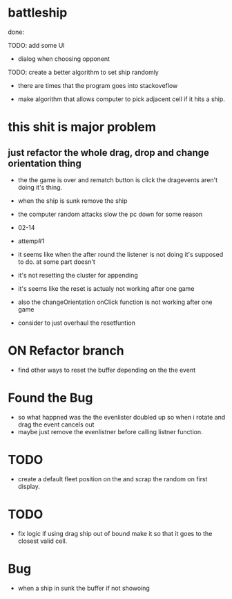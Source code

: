 # battleship

done:

<!-- TODO: board.setShip(): when a shipObj is set take each coordinate cell and it's adjacentList and change cell.isBuffer property to TRUE. -->

<!-- TODO: board.setShip(): check if the coordinates being pass in in already in the board.occupied list -->

<!-- TODO: board.initFleet({size index}): create an array of Ships -->

<!-- create a util.obj that will be pass in as params in board.initFleet({size, index}) -->

<!-- TODO: create a PLAYER class -->

<!-- TODO: fix on fn.js: generateRandomCluster() is able to generate random coordinate cluster but I forget about the random orientation implementation -->

<!-- TODO: when a ship is hit reveal some of the buffer -->

<!-- - create shipObjects -->
<!-- - create gridUI -->

<!-- TODO: create a function that take {index, size} as params and returns corresponding ship instances from Gameboard.shipList -->

<!-- TODO: when the game is over show a modal asking if user wants to play again -->

<!-- TODO: setShipElements on load -->

<!-- - when a ship is first dragg. get the ship.cluster and reset it so I can append into the corresponding grid
- Able to drag a ship and update the api and dom simultaneously but it only works for ship with size 1.
- I need to make the feature work for other sized ship. (diversity baby)
- find a way to know If the cell is being used by other ship as buffer before resetting it.

 - explore the dragenter option. when a ship enter a grid check for the grid ajacenList. if it's occupied do not reset the grid's isBuffer status.

 - explore of dragend event
- ondragstart

  - when you drag a shipEl reset the shipObj.reset(),
  - loop through the isBuffer(ship.cluster)
  - if the cell.bufferCount is more than one that means other ship are using that cell as buffer therefore don't reset it.
  - else cell.reset()

- make the drop event in-sync to the board.setShip()

  - when you drop the shipEl on an INVALID coor. since we preemptively reset the ship and the cluster. \*this.shipPreviousCluter stores the cluster so we can setTheShip back to itt's orinal position.

  - when the you successfully setShip in place makes sure the buffer is updated

TOFIX: the isBuffer from board.js and main.js aren't in sync they tell difference isBuffer status and and bufferCount -->

<!-- TODO: about the drag event -->
<!-- TODO: -->

<!-- - a function to be used when draggina and dropping ship with size > 1.
- takes in the ships data and predict the next coordinates to be used -->

<!-- - use the calcalatePossibleCluster to determine if the elements being dragover is iccupied or buffer -->
  <!-- TODO: on resetClick -->
  <!-- - reset the board.api not just the ui -->

<!-- TODO:

- when big ships and drag. I can't drop on the cell next to it.
- maybe change the ships z-index -->

<!-- - implement draggin and dropping -->

<!-- TODO: change ship orientation on click -->

TODO: add some UI

- dialog when choosing opponent

<!-- - add some indicator for when the coor is not valid -->

TODO: create a better algorithm to set ship randomly

- there are times that the program goes into stackoveflow

<!-- - remove the ship z-index so grids are clickable
- add some style depending wether it's a hit or a miss -->

<!-- TODO: -->

<!-- - allow computer to hit random grid -->

- make algorithm that allows computer to pick adjacent cell if it hits a ship.

# this shit is major problem

## just refactor the whole drag, drop and change orientation thing

- the the game is over and rematch button is click the dragevents aren't doing it's thing.

- when the ship is sunk remove the ship

- the computer random attacks slow the pc down for some reason

- 02-14
- attemp#1
- it seems like when the after round the listener is not doing it's supposed to do. at some part doesn't
- it's not resetting the cluster for appending

- it's seems like the reset is actualy not working after one game

- also the changeOrientation onClick function is not working after one game

- consider to just overhaul the resetfuntion

<!-- # BUG on changeOrientation

- maybe create a separate checkMethod onClick
- when you click on a ship and it's possibleCluster if a buffer. it decrements the bufferCount so when the ship is clicked multiple times is sees the cell as valid. -->

# ON Refactor branch

<!-- - implement the change orientation -->

- find other ways to reset the buffer depending on the the event

# Found the Bug

- so what happned was the the evenlister doubled up so when i rotate and drag the event cancels out
- maybe just remove the evenlistner before calling listner function.

# TODO

- create a default fleet position on the and scrap the random on first display.

# TODO

<!-- - find a way how to produce a dragover cluster. -->
<!-- - this will make the removal of classList lighter because we don't need to loop x100 to remove dragover and dragoverred hgihlight. -->
<!-- - maybe idk. -->

- fix logic if using drag ship out of bound make it so that it goes to the closest valid cell.

# Bug

- when a ship in sunk the buffer if not showoing
